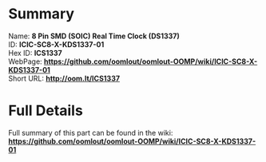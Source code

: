 
Summary
=================
  
Name: __8 Pin SMD (SOIC) Real Time Clock (DS1337)__    
ID: __ICIC-SC8-X-KDS1337-01__   
Hex ID: __ICS1337__   
WebPage: __https://github.com/oomlout/oomlout-OOMP/wiki/ICIC-SC8-X-KDS1337-01__   
Short URL: __http://oom.lt/ICS1337__   

Full Details
==========================
Full summary of this part can be found in the wiki:   
__https://github.com/oomlout/oomlout-OOMP/wiki/ICIC-SC8-X-KDS1337-01__    

